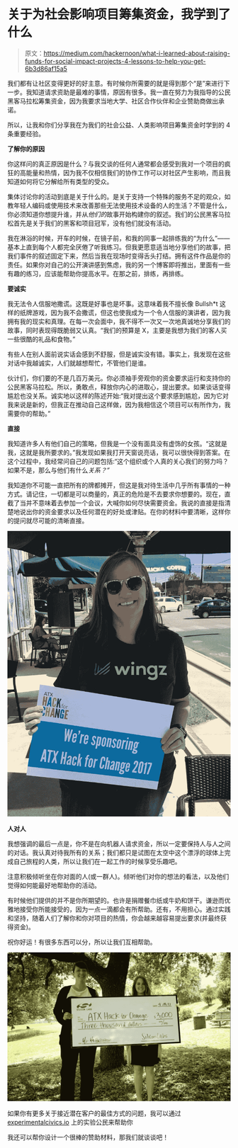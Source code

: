 # 关于为社会影响项目筹集资金，我学到了什么

> 原文：<https://medium.com/hackernoon/what-i-learned-about-raising-funds-for-social-impact-projects-4-lessons-to-help-you-get-6b3d86af15a5>

我们都有让社区变得更好的好主意。有时候你所需要的就是得到那个“是”来进行下一步。我知道请求资助是最难的事情，原因有很多。我一直在努力为我指导的公民黑客马拉松筹集资金，因为我要求当地大学、社区合作伙伴和企业赞助商做出承诺。

所以，让我和你们分享我在为我们的社会公益、人类影响项目筹集资金时学到的 4 条重要经验。

**了解你的原因**

你这样问的真正原因是什么？与我交谈的任何人通常都会感受到我对一个项目的疯狂的高能量和热情，因为我不仅相信我们的协作工作可以对社区产生影响，而且我知道如何将它分解给所有类型的受众。

集体讨论你的活动到底是关于什么的。是关于支持一个特殊的服务不足的观众，如教年轻人编码或使用技术来改善那些无法使用技术设备的人的生活？不管是什么，你必须知道你想提升谁，并从*他们的*故事开始构建你的叙述。我们的公民黑客马拉松首先是关于我们的黑客和项目冠军，没有他们就没有活动。

我在淋浴的时候，开车的时候，在镜子前，和我的同事一起排练我的“为什么”——基本上直到每个人都完全厌倦了听我练习。但我更愿意适当地分享他们的故事，把我们事件的叙述固定下来，然后当我在现场时变得舌头打结。拥有这件作品是你的责任。如果你对自己的公开演讲感到焦虑，我的另一个博客即将推出，里面有一些有趣的练习，应该能帮助你提高水平。在那之前，排练，再排练。

**要诚实**

我无法令人信服地撒谎。这既是好事也是坏事。这意味着我不擅长像 Bullsh*t 这样的纸牌游戏，因为我不会撒谎，但这也使我成为一个令人信服的演讲者，因为我拥有我的现实和真理。在每一次会面中，我不得不一次又一次地真诚地分享我们的故事，同时表现得既脆弱又认真。“我们的预算是 X，主要是我想为我们的客人买一些很酷的礼品和食物。”

有些人在别人面前说实话会感到不舒服，但是诚实没有错。事实上，我发现在这些对话中我越诚实，人们就越想帮忙，不管他们是谁。

伙计们，你们要的不是几百万美元。你必须袖手旁观你的资金要求运行和支持你的公民黑客马拉松。所以，勇敢点，释放你内心的进取心，提出要求。如果谈话变得尴尬也没关系。诚实地以这样的陈述开始:“我对提出这个要求感到尴尬，因为它对我来说是新的，但我正在推动自己这样做，因为我相信这个项目可以有所作为，我需要你的帮助。”

**直接**

我知道许多人有他们自己的策略，但我是一个没有面具没有虚饰的女孩。“这就是我，这就是我所要求的。”我发现如果我打开天窗说亮话，我可以很快得到答案。在这个过程中，我经常问自己的问题包括:“这个组织或个人真的关心我们的努力吗？如果不是，那么与他们有什么*关系？”*

我知道你不可能一直把所有的牌都摊开，但这是我对待生活中几乎所有事情的一种方式。请记住，一切都是可以商量的，真正的危险是不去要求你想要的。现在，直截了当并不意味着去参加一个会议，大喊你如何尽快需要资金。我说的直接是指清楚地说出你的资金要求以及任何潜在的好处或津贴。在你的材料中要清晰，这样你的提问就尽可能的清晰直接。

![](img/e094d4cad7bf986b138556ed7b7f480d.png)

**人对人**

我想强调的最后一点是，你不是在向机器人请求资金，所以一定要保持人与人之间的对话。我认真对待我所有的关系；我们都只是试图在太空中这个漂浮的球体上完成自己旅程的人类，所以让我们在一起工作的时候享受乐趣吧。

注意积极倾听坐在你对面的人(或一群人)。倾听他们对你的想法的看法，以及他们觉得如何能最好地帮助你的活动。

有时候他们提供的并不是你所期望的。也许是捐赠餐巾纸或牛奶和饼干。谦逊而优雅地接受你所能接受的，因为一点一滴都会有所帮助。还有，不用担心。通过实践和坚持，随着人们了解你和你对项目的热情，你会越来越容易提出要求(并最终获得资金)。

祝你好运！有很多东西可以分，所以让我们互相帮助。

![](img/f90b258b2962b546a7fe7d0f08738b9f.png)

如果你有更多关于接近潜在客户的最佳方式的问题，我可以通过 [experimentalcivics.io](https://www.experimentalcivics.io/) 上的实验公民来帮助你

我还可以帮你设计一个很棒的赞助材料，那我们就谈谈吧！